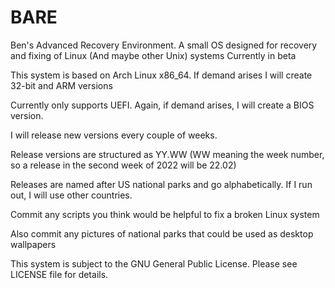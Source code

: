 # BARE
Ben's Advanced Recovery Environment. A small OS designed for recovery and fixing of Linux (And maybe other Unix) systems
Currently in beta

This system is based on Arch Linux x86_64. If demand arises I will create 32-bit and ARM versions

Currently only supports UEFI. Again, if demand arises, I will create a BIOS version.

I will release new versions every couple of weeks.

Release versions are structured as YY.WW (WW meaning the week number, so a release in the second week of 2022 will be 22.02)

Releases are named after US national parks and go alphabetically. If I run out, I will use other countries.

Commit any scripts you think would be helpful to fix a broken Linux system

Also commit any pictures of national parks that could be used as desktop wallpapers

This system is subject to the GNU General Public License. Please see LICENSE file for details. 
